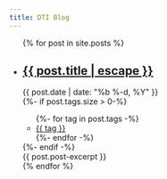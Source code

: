 ```yaml
---
title: DTI Blog
---
```


<ul class="posts">
  {% for post in site.posts %}
    <li>
        <a href="{{ post.url | relative_url }}">
          <h2 class="post-title">{{ post.title | escape }}</h2>
        </a>
        <div class="post-meta">
          <div class="post-date">
            <i class="calendar-icon"></i>
            {{ post.date | date: "%b %-d, %Y" }}
          </div>
          {%- if post.tags.size > 0-%}
          <ul class="post-tags">
            {%- for tag in post.tags -%}
            <li><a href="tags#{{tag}}">{{ tag }}</a></li>
            {%- endfor -%}
          </ul>
          {%- endif -%}
        </div>
        <div class="post">
            {{ post.post-excerpt }}
        </div>
    </li>
  {% endfor %}
</ul>
